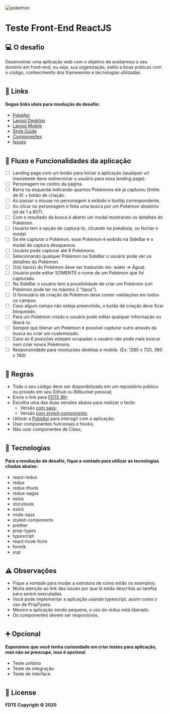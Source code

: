 ![pokemon](https://upload.wikimedia.org/wikipedia/commons/thumb/9/98/International_Pok%C3%A9mon_logo.svg/300px-International_Pok%C3%A9mon_logo.svg.png)

# **Teste Front-End ReactJS**

## 💻 **O desafio**

Desenvolver uma aplicação web com o objetivo de avaliarmos o seu domínio em front-end, ou seja, sua organização, estilo e boas práticas com o código, conhecimento dos frameworks e tecnologias utilizadas.

#
## 🔗 **Links**
#### **Segue links uteis para resolução do desafio:**
- [PokéApi](https://pokeapi.co/)
- [Layout Desktop](https://www.figma.com/proto/l92meWj5EzwY3q8XZro1i0/Teste-Front?node-id=13%3A13571&scaling=min-zoom)
- [Layout Mobile](https://www.figma.com/proto/l92meWj5EzwY3q8XZro1i0/Teste-Front?node-id=41%3A18782&scaling=min-zoom)
- [Style Guide](https://www.figma.com/proto/l92meWj5EzwY3q8XZro1i0/Teste-Front?node-id=36%3A2135&scaling=min-zoom)
- [Componentes](https://www.figma.com/proto/l92meWj5EzwY3q8XZro1i0/Teste-Front?node-id=27%3A18584&scaling=min-zoom)
- [Issues](https://bitbucket.org/fdtedsd/teste-frontend/issues)

#
## 📝 **Fluxo e Funcionalidades da aplicação**
- [ ] Landing page com um botão para iniciar a aplicação (qualquer url inexistente deve redirecionar o usuário para essa landing page).
- [ ] Personagem no centro da página.
- [ ] Barra na esquerda indicando quantos Pokémons ele já capturou (limite de 6) + botão de criação.
- [ ] Ao passar o mouse no personagem é exibido o tooltip correspondente.
- [ ] Ao clicar no personagem é feita uma busca por um Pokémon aleatório (id de 1 a 807).
- [ ] Com o resultado da busca é aberto um modal mostrando os detalhes do Pokémon.
- [ ] Usuário tem a opção de capturá-lo, clicando na pokébola, ou fechar o modal.
- [ ] Se ele capturar o Pokémon, esse Pokémon é exibido na SideBar e o modal de captura desaparece.
- [ ] Usuário pode capturar até 6 Pokémons.
- [ ] Selecionando qualquer Pokémon na SideBar o usuário pode ver os detalhes do Pokémon.
- [ ] O(s) tipo(s) do Pokémon deve ser traduzido (ex: water => Água).
- [ ] Usuário pode editar SOMENTE o nome de um Pokémon que foi capturado.
- [ ] Na SideBar o usuário tem a possibilidade de criar um Pokémon (um Pokémon pode ter no máximo 2 "tipos").
- [ ] O formulário de criação de Pokémon deve conter validações em todos os campos.
- [ ] Caso algum campo não esteja preenchido, o botão de criação deve ficar bloqueado.
- [ ] Para um Pokémon criado o usuário pode editar qualquer informação ou liberá-lo.
- [ ] Sempre que liberar um Pokémon é possível capturar outro através da busca ou criar um customizado.
- [ ] Caso as 6 posições estejam ocupadas o usuário não pode mais buscar nem criar novos Pokémons.
- [ ] Responsividade para resoluções desktop e mobile. (Ex: 1280 x 720, 360 x 740)
#

## 📖 **Regras**
- Todo o seu código deve ser disponibilizado em um repositório público ou privado em seu Github ou Bitbucket pessoal;
- Envie o link para [FDTE RH](mailto:vanessa.bruno@fdte.io?subject=Teste_Front-End_ReactJS);
- Escolha uma das duas versões abaixo para realizar o teste:
  * Versão [com sass](https://bitbucket.org/fdtedsd/teste-frontend/src/master/examples/with-sass/); 
  * Versão [com styled-components](https://bitbucket.org/fdtedsd/teste-frontend/src/master/examples/with-styled-components/);
- Utilizar a [PokéApi](https://pokeapi.co/) para interagir com a aplicação;
- Usar componentes funcionais e hooks;
- Não usar componentes de Class;
#
## 🚀 **Tecnologias** 
#### **Para a resolução do desafio, fique a vontade para utilizar as tecnologias citadas abaixo:** 

- react-redux
- redux
- redux-thunk
- redux-sagas
- axios
- storybook
- eslint
- node-sass
- styled-components
- prettier
- prop-types
- typescript
- react-hook-form
- formik
- yup

#
## ⚠️ **Observações**
- Fique a vontade para mudar a estrutura de como estão os exemplos;
- Muita atenção ao link das issues por que lá estão descritas as tarefas para serem executadas.
- Você pode implementar a aplicação usando typescript, assim como o uso de PropTypes.
- Mesmo a aplicação sendo pequena, o uso do redux está liberado.
- Os componentes devem ser responsivos.

#
## ➕ **Opcional**
#### **Esperamos que você tenha curiosidade em criar testes para aplicação, mas não se preocupe, isso é opcional** 
 - Teste unitário
 - Teste de integração
 - Teste de interface

#
## 📝 **License**
**FDTE Copyright © 2020**
